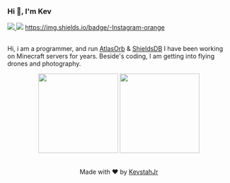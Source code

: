 ### Hi 👋, I'm Kev
<a href="https://twitter.com/kevstahjr">
  <img src="https://img.shields.io/badge/-Twitter-blue" >
</a>
<img src="https://img.shields.io/badge/KevstahJr%232063-%237289DA.svg?&style=for-the-badge&logo=discord&logoColor=white" >
<a href="https://www.instagram.com/kevstahjr/">
  https://img.shields.io/badge/-Instagram-orange
</a>
<br />
<br />

Hi, i am a programmer, and run <a href="https://github.com/AtlasOrb">AtlasOrb</a> & <a href="https://github.com/ShieldsDB">ShieldsDB</a> I have been working on Minecraft servers for years. Beside's coding, I am getting into flying drones and photography.

<div align="center">
<img height="180em" src="https://github-readme-stats.vercel.app/api?username=kevstahjr&show_icons=true&hide_border=true&theme=dark"/>
<img height="180em" src="https://github-readme-stats.vercel.app/api/top-langs/?username=kevstahjr&theme=dark&layout=compact&langs_count=6"/>
</div>
</ul>
<br />

<p align="center">
</ul>
Made with ❤️ by <a href="https://github.com/kevstahjr">KevstahJr</a>
</p>
